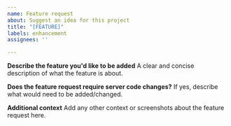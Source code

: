 ```yaml
---
name: Feature request
about: Suggest an idea for this project
title: "[FEATURE]"
labels: enhancement
assignees: ''

---
```


**Describe the feature you'd like to be added**
A clear and concise description of what the feature is about.

**Does the feature request require server code changes?**
If yes, describe what would need to be added/changed.

**Additional context**
Add any other context or screenshots about the feature request here.
